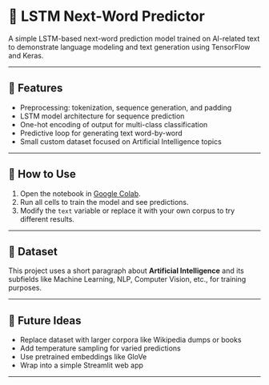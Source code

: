 # 🧠 LSTM Next-Word Predictor

A simple LSTM-based next-word prediction model trained on AI-related text to demonstrate language modeling and text generation using TensorFlow and Keras.

---

## 📌 Features

- Preprocessing: tokenization, sequence generation, and padding
- LSTM model architecture for sequence prediction
- One-hot encoding of output for multi-class classification
- Predictive loop for generating text word-by-word
- Small custom dataset focused on Artificial Intelligence topics

---

## 🧪 How to Use

1. Open the notebook in [Google Colab](https://colab.research.google.com/).
2. Run all cells to train the model and see predictions.
3. Modify the `text` variable or replace it with your own corpus to try different results.

---

## 📝 Dataset

This project uses a short paragraph about **Artificial Intelligence** and its subfields like Machine Learning, NLP, Computer Vision, etc., for training purposes.

---

## 🚀 Future Ideas

- Replace dataset with larger corpora like Wikipedia dumps or books
- Add temperature sampling for varied predictions
- Use pretrained embeddings like GloVe
- Wrap into a simple Streamlit web app

---

